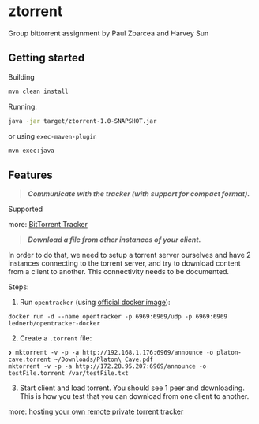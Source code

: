# ztorrent

Group bittorrent assignment
by Paul Zbarcea and Harvey Sun

## Getting started

Building

```sh
mvn clean install
```

Running:
```sh
java -jar target/ztorrent-1.0-SNAPSHOT.jar
```

or using `exec-maven-plugin`

```sh
mvn exec:java
```

## Features

> ***Communicate with the tracker (with support for compact format).*** 

Supported

more: [BitTorrent Tracker](https://en.wikipedia.org/wiki/BitTorrent_tracker)

> ***Download a file from other instances of your client.***

In order to do that, we need to setup a torrent server ourselves and have 2 instances connecting to the torrent server, and try to download content from a client to another. This connectivity needs to be documented.

Steps:

1. Run `opentracker` (using [official docker image](https://hub.docker.com/r/lednerb/opentracker-docker)):

```shell
docker run -d --name opentracker -p 6969:6969/udp -p 6969:6969 lednerb/opentracker-docker
```

2. Create a `.torrent` file:
```shell
❯ mktorrent -v -p -a http://192.168.1.176:6969/announce -o platon-cave.torrent ~/Downloads/Platon\ Cave.pdf
mktorrent -v -p -a http://172.28.95.207:6969/announce -o testFile.torrent /var/testFile.txt
```

3. Start client and load torrent. You should see 1 peer and downloading. This is how you test that you can download from one client to another.

more: [hosting your own remote private torrent tracker](http://troydm.github.io/blog/2013/04/24/hosting-your-own-remote-private-torrent-tracker/)
